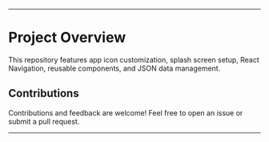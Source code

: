 


---

# Project Overview

This repository features app icon customization, splash screen setup, React Navigation, reusable components, and JSON data management.

## Contributions

Contributions and feedback are welcome! Feel free to open an issue or submit a pull request.

---